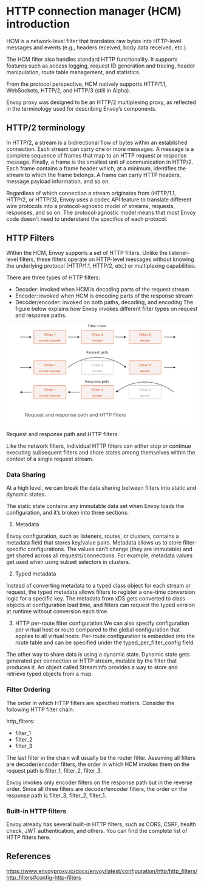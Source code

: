 # HTTP connection manager (HCM) introduction

HCM is a network-level filter that translates raw bytes into HTTP-level messages and events (e.g., headers received, body data received, etc.).

The HCM filter also handles standard HTTP functionality. It supports features such as access logging, request ID generation and tracing, header manipulation, route table management, and statistics.

From the protocol perspective, HCM natively supports HTTP/1.1, WebSockets, HTTP/2, and HTTP/3 (still in Alpha).

Envoy proxy was designed to be an HTTP/2 multiplexing proxy, as reflected in the terminology used for describing Envoy’s components.

## HTTP/2 terminology

In HTTP/2, a stream is a bidirectional flow of bytes within an established connection. Each stream can carry one or more messages. A message is a complete sequence of frames that map to an HTTP request or response message. Finally, a frame is the smallest unit of communication in HTTP/2. Each frame contains a frame header which, at a minimum, identifies the stream to which the frame belongs. A frame can carry HTTP headers, message payload information, and so on.

Regardless of which connection a stream originates from (HTTP/1.1, HTTP/2, or HTTP/3), Envoy uses a codec API feature to translate different wire protocols into a protocol-agnostic model of streams, requests, responses, and so on. The protocol-agnostic model means that most Envoy code doesn’t need to understand the specifics of each protocol.

## HTTP Filters

Within the HCM, Envoy supports a set of HTTP filters. Unlike the listener-level filters, these filters operate on HTTP-level messages without knowing the underlying protocol (HTTP/1.1, HTTP/2, etc.) or multiplexing capabilities.

There are three types of HTTP filters:

* Decoder: invoked when HCM is decoding parts of the request stream
* Encoder: invoked when HCM is encoding parts of the response stream
* Decoder/encoder: invoked on both paths, decoding, and encoding
The figure below explains how Envoy invokes different filter types on request and response paths.

<img src="../images/http_filter.png"></img>

Request and response path and HTTP filters

Like the network filters, individual HTTP filters can either stop or continue executing subsequent filters and share states among themselves within the context of a single request stream.

### Data Sharing
At a high level, we can break the data sharing between filters into static and dynamic states.

The static state contains any immutable data set when Envoy loads the configuration, and it’s broken into three sections:

1. Metadata

Envoy configuration, such as listeners, routes, or clusters, contains a metadata field that stores key/value pairs. Metadata allows us to store filter-specific configurations. The values can’t change (they are immutable) and get shared across all requests/connections. For example, metadata values get used when using subset selectors in clusters.

2. Typed metadata

Instead of converting metadata to a typed class object for each stream or request, the typed metadata allows filters to register a one-time conversion logic for a specific key. The metadata from xDS gets converted to class objects at configuration load time, and filters can request the typed version at runtime without conversion each time.

3. HTTP per-route filter configuration We can also specify configuration per virtual host or route compared to the global configuration that applies to all virtual hosts. Per-route configuration is embedded into the route table and can be specified under the typed_per_filter_config field.

The other way to share data is using a dynamic state. Dynamic state gets generated per connection or HTTP stream, mutable by the filter that produces it. An object called StreamInfo provides a way to store and retrieve typed objects from a map.

### Filter Ordering
The order in which HTTP filters are specified matters. Consider the following HTTP filter chain:

http_filters:
  - filter_1
  - filter_2
  - filter_3

The last filter in the chain will usually be the router filter. Assuming all filters are decoder/encoder filters, the order in which HCM invokes them on the request path is filter_1, filter_2, filter_3.

Envoy invokes only encoder filters on the response path but in the reverse order. Since all three filters are decoder/encoder filters, the order on the response path is filter_3, filter_2, filter_1.

### Built-in HTTP filters
Envoy already has several built-in HTTP filters, such as CORS, CSRF, health check, JWT authentication, and others. You can find the complete list of HTTP filters here.

## References 
https://www.envoyproxy.io/docs/envoy/latest/configuration/http/http_filters/http_filters#config-http-filters